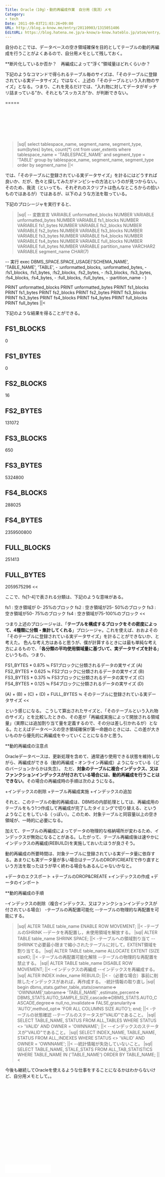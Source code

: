 ```yaml
---
Title: Oracle（10g）・動的再編成作業　自分用（我流）メモ
Category:
- tech
Date: 2011-09-03T21:03:26+09:00
URL: http://blog.a-know.me/entry/20110903/1315051406
EditURL: https://blog.hatena.ne.jp/a-know/a-know.hateblo.jp/atom/entry/12921228815727979462
---
```





自分のとこでは、データベースの空き領域確保を目的としてテーブルの動的再編成を行うことがよくあるので、自分用メモとして残しておく。



**断片化しているか否か？　再編成によって“浮く”領域量はどれくらいか？

下記のようなコマンドで得られるテーブル毎のサイズは、「そのテーブルに登録されている実データサイズ」ではなく、上述の「そのテーブルという入れ物のサイズ」となる。つまり、これを見るだけでは、“入れ物に対してデータがギッチリ詰まっている”か、それとも“スッカスカ”か、が判断できない。

=====

<script async src="//pagead2.googlesyndication.com/pagead/js/adsbygoogle.js"></script>
<!-- article-top -->
<ins class="adsbygoogle"
     style="display:inline-block;width:728px;height:90px"
     data-ad-client="ca-pub-3463034538369189"
     data-ad-slot="8367620130"></ins>
<script>
(adsbygoogle = window.adsbygoogle || []).push({});
</script>


>|sql|
select tablespace_name, segment_name, segment_type, sum(bytes) bytes, count(*) cnt
from user_extents
where tablespace_name = 'TABLESPACE_NAME' and
segment_type = 'TABLE'
group by tablespace_name, segment_name, segment_type
order by segment_name
||<


では、「そのテーブルに登録されている実データサイズ」を計るにはどうすれば良いか、だが、色々と探してみたがドンピシャの方法というのが見つからない。そのため、我流（といっても、それぞれのスクリプトは色んなところからの拾いものではあるが）ではあるが、以下のような方法を取っている。


下記のプロシージャを実行すると、


>|sql|
-- 変数宣言
VARIABLE unformatted_blocks NUMBER
VARIABLE unformatted_bytes  NUMBER
VARIABLE fs1_blocks         NUMBER
VARIABLE fs1_bytes          NUMBER
VARIABLE fs2_blocks         NUMBER
VARIABLE fs2_bytes          NUMBER
VARIABLE fs3_blocks         NUMBER
VARIABLE fs3_bytes          NUMBER
VARIABLE fs4_blocks         NUMBER
VARIABLE fs4_bytes          NUMBER
VARIABLE full_blocks        NUMBER
VARIABLE full_bytes         NUMBER
VARIABLE partition_name     VARCHAR2
VARIABLE segment_name       CHAR(7)

-- 実行
exec DBMS_SPACE.SPACE_USAGE('SCHEMA_NAME', 'TABLE_NAME', 'TABLE', -
       :unformatted_blocks, :unformatted_bytes, -
       :fs1_blocks, :fs1_bytes, :fs2_blocks, :fs2_bytes, -
       :fs3_blocks, :fs3_bytes, :fs4_blocks, :fs4_bytes, -
       :full_blocks, :full_bytes, -
       :partition_name -
)

PRINT unformatted_blocks
PRINT unformatted_bytes
PRINT fs1_blocks
PRINT fs1_bytes
PRINT fs2_blocks
PRINT fs2_bytes
PRINT fs3_blocks
PRINT fs3_bytes
PRINT fs4_blocks
PRINT fs4_bytes
PRINT full_blocks
PRINT full_bytes
||<


下記のような結果を得ることができる。


>>
FS1_BLOCKS
----------
0


 FS1_BYTES
----------
0


FS2_BLOCKS
----------
16


 FS2_BYTES
----------
131072


FS3_BLOCKS
----------
650


 FS3_BYTES
----------
5324800


FS4_BLOCKS
----------
288025


 FS4_BYTES
----------
2359500800


FULL_BLOCKS
-----------
251413


FULL_BYTES
----------
2059575296
<<



ここで、fs[1-4]で表される分類は、下記のような意味がある。


>>
fs1 : 空き領域が 0- 25%のブロック
fs2 : 空き領域が25- 50%のブロック
fs3 : 空き領域が50- 75%のブロック
fs4 : 空き領域が75-100%のブロック
<<


つまり上述のプロシージャは、「<span class="deco" style="font-weight:bold;">テーブルを構成するブロックをその密度によって、4種類に分類・集計してくれる</span>」プロシージャ。これを使えば、おおよその「そのテーブルに登録されている実データサイズ」を計ることができないか、と考えた。
色んな考え方はあると思うが、僕が計算するときには最も単純な考え方によるもので、「<span class="deco" style="font-weight:bold;">各分類の平均使用領域量に基づいて、実データサイズを計る</span>」というもの。つまり、


>>
FS1_BYTES * 0.875 ≒ FS1ブロックに分類されるデータの実サイズ (A)
FS2_BYTES * 0.625 ≒ FS2ブロックに分類されるデータの実サイズ (B)
FS3_BYTES * 0.375 ≒ FS3ブロックに分類されるデータの実サイズ (C)
FS4_BYTES * 0.125 ≒ FS4ブロックに分類されるデータの実サイズ (D)

(A) + (B) + (C) + (D) + FULL_BYTES ≒ そのテーブルに登録されている実データサイズ
<<


という感じになる。
こうして算出されたサイズと、「そのテーブルという入れ物のサイズ」とを比較したときの、その差が「再編成実施によって開放される領域量」（実際には追加割り当て量を定義するので、その分は差し引かれるが）となる。たとえばデータベースの空き領域確保が第一命題のときには、この差が大きいものから優先的に再編成をやっていくことになるかと思う。



**動的再編成の注意点

Oracleデータベースは、更新処理を含めて、通常通り使用できる状態を維持しながら、再編成ができる（動的再編成・オンライン再編成）ようになっている（どのバージョンからかは失念）。
ただ、<span class="deco" style="font-weight:bold;">対象のテーブルに複合インデックス、又はファンクションインデックスが付されている場合には、動的再編成を行うことはできない</span>。その場合の再編成時の手順は次のようになる。



+インデックスの削除
+テーブル再編成実施
+インデックスの追加



それと、このテーブルの動的再編成は、DBMSの内部処理としては、再編成用のテーブルをもう1つ作成して再編成が完了したタイミングで切り替える、というようなことをしている（っぽい）。このため、対象テーブルと同容量以上の空き領域が、一時的に必要になる。

加えて、テーブルの再編成によってデータの物理的な格納場所が変わるため、インデックスが無効になることがある。したがって、テーブル再編成後は速やかにインデックスの再編成(REBUILD)を実施しておいたほうが良さそう。

動的再編成の所要時間は、対象テーブルに登録されている実データ量に依存する。あまりにも実データ量が多い場合はテーブルのDROP/CREATEで作り直すという方法を取ったほうが早く終わる場合もあるんじゃないかなと。



+データのエクスポート
+テーブルのDROP&CREATE
+インデックスの作成
+データのインポート



**動的再編成の手順

-インデックスの削除（複合インデックス、又はファンクションインデックスが付されている場合）
-テーブルの再配置可能化
--テーブルの物理的な再配置を可能にする。
>|sql|
ALTER TABLE table_name ENABLE ROW MOVEMENT;
||<
-テーブルのSHRINK
--データを再配置し，未使用領域を解放する。
>|sql|
ALTER TABLE table_name SHRINK SPACE;
||<
-テーブルへの領域割り当て
--SHRINKで必要最小限まで縮小されたテーブルに対して，EXTENT領域を割り当てる。
>|sql|
ALTER TABLE table_name ALLOCATE EXTENT (SIZE sizeK);
||<
-テーブルの再配置可能化解除
--テーブルの物理的な再配置を禁止する。
>|sql|
ALTER TABLE table_name DISABLE ROW MOVEMENT;
||<
-インデックスの再編成
--インデックスを再編成する。
>|sql|
ALTER INDEX index_name REBUILD;
||<
-（必要な場合）事前に削除したインデックスがあれば，再作成する。
-統計情報の取り直し
>|sql|
begin 
dbms_stats.gather_table_stats(ownname=> 'OWNNAME',tabname=> 'TABLE_NAME' ,estimate_percent=> DBMS_STATS.AUTO_SAMPLE_SIZE,cascade=>DBMS_STATS.AUTO_CASCADE,degree=> null,no_invalidate=> FALSE,granularity=> 'AUTO',method_opt=> 'FOR ALL COLUMNS SIZE AUTO'); 
end;
||<
-テーブルの状態確認
--テーブルのステータスが"VALID"であること。
>|sql|
SELECT TABLE_NAME, STATUS FROM ALL_TABLES WHERE STATUS <> 'VALID' AND OWNER = 'OWNNAME';
||<
--インデックスのステータスが"VALID"であること。
>|sql|
SELECT INDEX_NAME, TABLE_NAME, STATUS FROM ALL_INDEXES WHERE STATUS <> 'VALID' AND OWNER = 'OWNNAME';
||<
--統計情報が失効していないこと。
>|sql|
SELECT TABLE_NAME, STALE_STATS FROM ALL_TAB_STATISTICS WHERE TABLE_NAME IN ('TABLE_NAME') ORDER BY TABLE_NAME;
||<





今後も継続してOracleを使えるような仕事をすることになるかはわからないけど、自分用メモとして。。


<script async src="//pagead2.googlesyndication.com/pagead/js/adsbygoogle.js"></script>
<!-- article-bottom2 -->
<ins class="adsbygoogle"
     style="display:inline-block;width:300px;height:250px"
     data-ad-client="ca-pub-3463034538369189"
     data-ad-slot="5274552934"></ins>
<script>
(adsbygoogle = window.adsbygoogle || []).push({});
</script>


<iframe src="//blog.hatena.ne.jp/a-know/a-know.hateblo.jp/subscribe/iframe" allowtransparency="true" frameborder="0" scrolling="no" width="150" height="28"></iframe>
